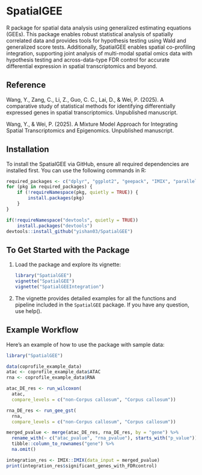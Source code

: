 ﻿# SpatialGEE

R package for spatial data analysis using generalized estimating equations (GEEs). This package enables robust statistical analysis of spatially correlated data and provides tools for hypothesis testing using Wald and generalized score tests. Additionally, SpatialGEE enables spatial co-profiling integration, supporting joint analysis of multi-modal spatial omics data with hypothesis testing and across-data-type FDR control for accurate differential expression in spatial transcriptomics and beyond.

## Reference

Wang, Y., Zang, C., Li, Z., Guo, C. C., Lai, D., & Wei, P. (2025). A comparative study of statistical methods for identifying differentially expressed genes in spatial transcriptomics. Unpublished manuscript.

Wang, Y., & Wei, P. (2025). A Mixture Model Approach for Integrating Spatial Transcriptomics and Epigenomics. Unpublished manuscript.

## Installation

To install the SpatialGEE via GitHub, ensure all required dependencies are installed first. You can use the following commands in R:

```r
required_packages <- c("dplyr", "ggplot2", "geepack", "IMIX", "parallel", "rmarkdown", "knitr")
for (pkg in required_packages) {
    if (!requireNamespace(pkg, quietly = TRUE)) {
        install.packages(pkg)
    }
}

if(!requireNamespace("devtools", quietly = TRUE))
    install.packages("devtools")
devtools::install_github("yishan03/SpatialGEE")
```

## To Get Started with the Package

1. Load the package and explore its vignette:

   ```r
   library("SpatialGEE")
   vignette("SpatialGEE")
   vignette("SpatialGEEIntegration")
   ```

2. The vignette provides detailed examples for all the functions and pipeline included in the `SpatialGEE` package. If you have any question, use help().

## Example Workflow

Here’s an example of how to use the package with sample data:

```r
library("SpatialGEE")

data(coprofile_example_data)
atac <- coprofile_example_data$ATAC
rna <- coprofile_example_data$RNA

atac_DE_res <- run_wilcoxon(
  atac, 
  compare_levels = c("non-Corpus callosum", "Corpus callosum"))

rna_DE_res <- run_gee_gst(
  rna, 
  compare_levels = c("non-Corpus callosum", "Corpus callosum"))

merged_pvalue <- merge(atac_DE_res, rna_DE_res, by = "gene") %>%
  rename_with(~ c("atac_pvalue", "rna_pvalue"), starts_with("p_value")) %>%
  tibble::column_to_rownames("gene") %>%
  na.omit()

integration_res <- IMIX::IMIX(data_input = merged_pvalue)
print(integration_res$significant_genes_with_FDRcontrol)
```

